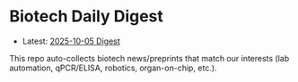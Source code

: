 # Biotech Daily Digest

- Latest: [2025-10-05 Digest](digest/2025-10-05.md)

This repo auto-collects biotech news/preprints that match our interests (lab automation, qPCR/ELISA, robotics, organ-on-chip, etc.).

